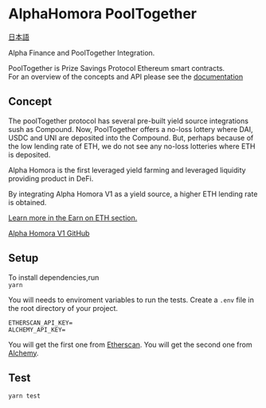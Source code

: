 # AlphaHomora PoolTogether
[日本語](docs/ja/README_JA.md)

Alpha Finance and PoolTogether Integration.  

PoolTogether is Prize Savings Protocol Ethereum smart contracts.  
For an overview of the concepts and API please see the [documentation](https://docs.pooltogether.com/)  

## Concept 
The poolTogether protocol has several pre-built yield source integrations sush as Compound. Now, PoolTogether offers a no-loss lottery where DAI, USDC and UNI are deposited into the Compound. But, perhaps because of the low lending rate of ETH, we do not see any no-loss lotteries where ETH is deposited.

Alpha Homora is the first leveraged yield farming and leveraged liquidity providing product in DeFi.

By integrating Alpha Homora V1 as a yield source, a higher ETH lending rate is obtained.

[Learn more in the Earn on ETH section.](https://alphafinancelab.gitbook.io/alpha-homora/#earn-on-eth)

[Alpha Homora V1 GitHub](https://github.com/AlphaFinanceLab/alphahomora)

## Setup
To install dependencies,run  
`yarn`  

You will needs to enviroment variables to run the tests.
Create a `.env` file in the root directory of your project.
``` 
ETHERSCAN_API_KEY=
ALCHEMY_API_KEY=
```
You will get the first one from [Etherscan](https://etherscan.io/).
You will get the second one from [Alchemy](https://dashboard.alchemyapi.io/).


## Test
`yarn test`